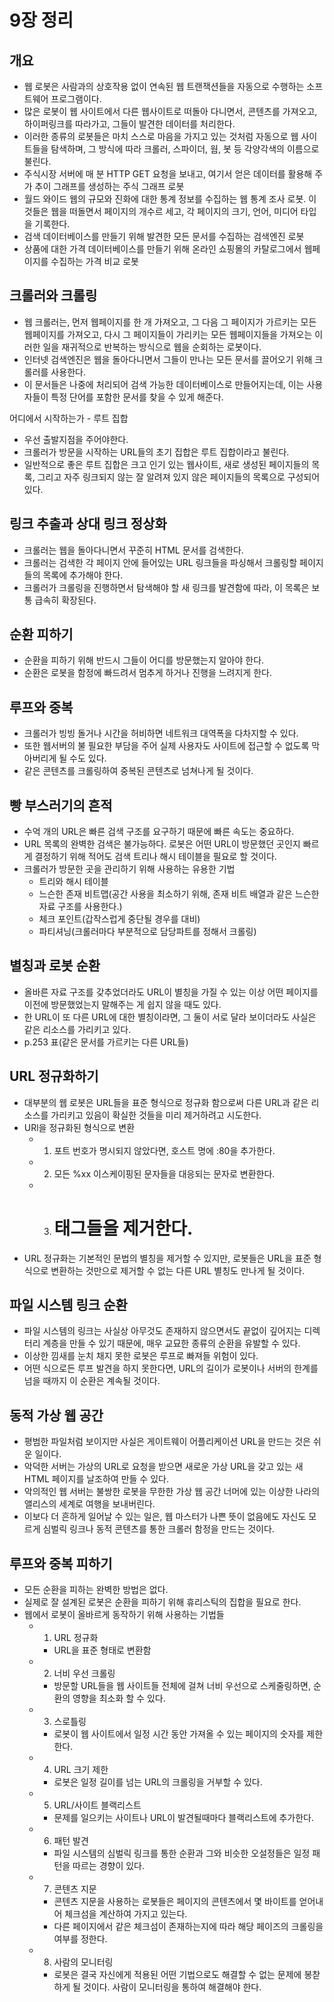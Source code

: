 # 9장 정리

## 개요
- 웹 로봇은 사람과의 상호작용 없이 연속된 웹 트랜잭션들을 자동으로 수행하는 소프트웨어 프로그램이다.
- 많은 로봇이 웹 사이트에서 다른 웹사이트로 떠돌아 다니면서, 콘텐츠를 가져오고, 하이퍼링크를 따라가고, 그들이 발견한 데이터를 처리한다.
- 이러한 종류의 로봇들은 마치 스스로 마음을 가지고 있는 것처럼 자동으로 웹 사이트들을 탐색하며, 그 방식에 따라 크롤러, 스파이더, 웜, 봇 등 각양각색의 이름으로 불린다.
- 주식시장 서버에 매 분 HTTP GET 요청을 보내고, 여기서 얻은 데이터를 활용해 주가 추이 그래프를 생성하는 주식 그래프 로봇
- 월드 와이드 웹의 규모와 진화에 대한 통계 정보를 수집하는 웹 통계 조사 로봇. 이것들은 웹을 떠돌면서 페이지의 개수르 세고, 각 페이지의 크기, 언어, 미디어 타입을 기록한다.
- 검색 데이터베이스를 만들기 위해 발견한 모든 문서를 수집하는 검색엔진 로봇
- 상품에 대한 가격 데이터베이스를 만들기 위해 온라인 쇼핑몰의 카탈로그에서 웹페이지를 수집하는 가격 비교 로봇

## 크롤러와 크롤링
- 웹 크롤러는, 먼저 웹페이지를 한 개 가져오고, 그 다음 그 페이지가 가르키는 모든 웹페이지를 가져오고, 다시 그 페이지들이 가리키는 모든 웹페이지들을 가져오는 이러한 일을 재귀적으로 반복하는 방식으로 웹을 순회하는 로봇이다.
- 인터넷 검색엔진은 웹을 돌아다니면서 그들이 만나는 모든 문서를 끌어오기 위해 크롤러를 사용한다.
- 이 문서들은 나중에 처리되어 검색 가능한 데이터베이스로 만들어지는데, 이는 사용자들이 특정 단어를 포함한 문서를 찾을 수 있게 해준다.

어디에서 시작하는가 - 루트 집합
- 우선 출발지점을 주어야한다.
- 크롤러가 방문을 시작하는 URL들의 초기 집합은 루트 집합이라고 불린다.
- 일반적으로 좋은 루트 집합은 크고 인기 있는 웹사이트, 새로 생성된 페이지들의 목록, 그리고 자주 링크되지 않는 잘 알려져 있지 않은 페이지들의 목록으로 구성되어 있다.

## 링크 추출과 상대 링크 정상화
- 크롤러는 웹을 돌아다니면서 꾸준히 HTML 문서를 검색한다.
- 크롤러는 검색한 각 페이지 안에 들어있는 URL 링크들을 파싱해서 크롤링할 페이지들의 목록에 추가해야 한다.
- 크롤러가 크롤링을 진행하면서 탐색해야 할 새 링크를 발견함에 따라, 이 목록은 보통 급속히 확장된다.

## 순환 피하기
- 순환을 피하기 위해 반드시 그들이 어디를 방문했는지 알아야 한다.
- 순환은 로봇을 함정에 빠드려서 멈추게 하거나 진행을 느려지게 한다.

## 루프와 중복
- 크롤러가 빙빙 돌거나 시간을 허비하면 네트워크 대역폭을 다차지할 수 있다.
- 또한 웹서버의 불 필요한 부담을 주어 실제 사용자도 사이트에 접근할 수 없도록 막아버리게 될 수도 있다.
- 같은 콘텐츠를 크롤링하여 중복된 콘텐츠로 넘쳐나게 될 것이다.

## 빵 부스러기의 흔적
- 수억 개의 URL은 빠른 검색 구조를 요구하기 때문에 빠른 속도는 중요하다. 
- URL 목록의 완벽한 검색은 불가능하다. 로봇은 어떤 URL이 방문했던 곳인지 빠르게 결정하기 위해 적어도 검색 트리나 해시 테이블을 필요로 할 것이다.
- 크롤러가 방문한 곳을 관리하기 위해 사용하는 유용한 기법
    - 트리와 해시 테이블
    - 느슨한 존재 비트맵(공간 사용을 최소하기 위해, 존재 비트 배열과 같은 느슨한 자료 구조를 사용한다.)
    - 체크 포인트(갑작스럽게 중단될 경우를 대비)
    - 파티셔닝(크롤러마다 부분적으로 담당파트를 정해서 크롤링)

## 별칭과 로봇 순환
- 올바른 자료 구조를 갖추었더라도 URL이 별칭을 가질 수 있는 이상 어떤 페이지를 이전에 방문했었는지 말해주는 게 쉽지 않을 때도 있다.
- 한 URL이 또 다른 URL에 대한 별칭이라면, 그 둘이 서로 달라 보이더라도 사실은 같은 리소스를 가리키고 있다.
- p.253 표(같은 문서를 가르키는 다른 URL들)

## URL 정규화하기
- 대부분의 웹 로봇은 URL들을 표준 형식으로 정규화 함으로써 다른 URL과 같은 리소스를 가리키고 있음이 확실한 것들을 미리 제거하려고 시도한다.
- URl을 정규화된 형식으로 변환
    - 1. 포트 번호가 명시되지 않았다면, 호스트 명에 :80을 추가한다.
    - 2. 모든 %xx 이스케이핑된 문자들을 대응되는 문자로 변환한다.
    - 3. # 태그들을 제거한다.
- URL 정규화는 기본적인 문법의 별칭을 제거할 수 있지만, 로봇들은 URL을 표준 형식으로 변환하는 것만으로 제거할 수 없는 다른 URL 별칭도 만나게 될 것이다.

## 파일 시스템 링크 순환
- 파일 시스템의 링크는 사실상 아무것도 존재하지 않으면서도 끝없이 깊어지는 디렉터리 계층을 만들 수 있기 때문에, 매우 교묘한 종류의 순환을 유발할 수 있다.
- 이상한 낌새를 눈치 채지 못한 로봇은 루프로 빠져들 위험이 있다.
- 어떤 식으로든 루프 발견을 하지 못한다면, URL의 길이가 로봇이나 서버의 한계를 넘을 때까지 이 순환은 계속될 것이다.

## 동적 가상 웹 공간
- 평범한 파일처럼 보이지만 사실은 게이트웨이 어플리케이션 URL을 만드는 것은 쉬운 일이다.
- 악덕한 서버는 가상의 URL로 요청을 받으면 새로운 가상 URL을 갖고 있는 새 HTML 페이지를 날조하여 만들 수 있다.
- 악의적인 웹 서버는 불쌍한 로봇을 무한한 가상 웹 공간 너머에 있는 이상한 나라의 앨리스의 세계로 여행을 보내버린다.
- 이보다 더 흔하게 일어날 수 있는 일은, 웹 마스터가 나쁜 뜻이 없음에도 자신도 모르게 심벌릭 링크나 동적 콘텐츠를 통한 크롤러 함정을 만드는 것이다.

## 루프와 중복 피하기
- 모든 순환을 피하는 완벽한 방법은 없다.
- 실제로 잘 설계된 로봇은 순환을 피하기 위해 휴리스틱의 집합을 필요로 한다.
- 웹에서 로봇이 올바르게 동작하기 위해 사용하는 기법들
    - 1. URL 정규화
        - URL을 표준 형태로 변환함
    - 2. 너비 우선 크롤링
        - 방문할 URL들을 웹 사이트들 전체에 걸쳐 너비 우선으로 스케줄링하면, 순환의 영향을 최소화 할 수 있다.
    - 3. 스로틀링
        - 로봇이 웹 사이트에서 일정 시간 동안 가져올 수 있는 페이지의 숫자를 제한한다.
    - 4. URL 크기 제한
        - 로봇은 일정 길이를 넘는 URL의 크롤링을 거부할 수 있다.
    - 5. URL/사이트 블랙리스트
        - 문제를 일으키는 사이트나 URL이 발견될때마다 블랙리스트에 추가한다.
    - 6. 패턴 발견
        - 파일 시스템의 심벌릭 링크를 통한 순환과 그와 비슷한 오설정들은 일정 패턴을 따르는 경향이 있다.
    - 7. 콘텐츠 지문
        - 콘텐츠 지문을 사용하는 로봇들은 페이지의 콘텐츠에서 몇 바이트를 얻어내어 체크섬을 계산하여 가지고 있는다. 
        - 다른 페이지에서 같은 체크섬이 존재하는지에 따라 해당 페이즈의 크롤링을 여부를 정한다.
    - 8. 사람의 모니터링
        - 로봇은 결국 자신에게 적용된 어떤 기법으로도 해결할 수 없는 문제에 봉찯하게 될 것이다. 사람이 모니터링을 통하여 해결해야 한다.

